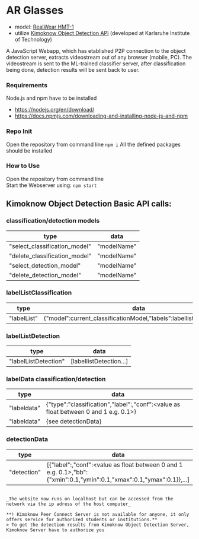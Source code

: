 # AR Glasses

- model: [RealWear HMT-1](https://realwear.at/hmt-1/?keyword=realwear%20hmt%201&device=c&network=g&campaignid=12461183932&gclid=CjwKCAiAo4OQBhBBEiwA5KWu_8ekYhez1Gfo6hnIeIROSiillUNRqOw1z7C_q8JrjQA0BPXqxf3FChoCipoQAvD_BwE)
- utilize [Kimoknow Object Detection API](https://www.kimoknow.de/) (developed at Karlsruhe Institute of Technology)

A JavaScript Webapp, which has etablished P2P connection to the object detection server, extracts videostream out of any browser (mobile, PC). The videostream is sent to the ML-trained classifier server, after classification being done, detection results will be sent back to user.

### Requirements
Node.js and npm have to be installed
- https://nodejs.org/en/download/
- https://docs.npmjs.com/downloading-and-installing-node-js-and-npm 

### Repo Init
Open the repository from command line
```npm i```
All the defined packages should be installed

### How to Use
Open the repository from command line\
Start the Webserver using:
```npm start```

## Kimoknow Object Detection Basic API calls:

### classification/detection models

| type |	data |
|------|---------|
|"select_classification_model"|	"modelName"|
|"delete_classification_model"|	"modelName"|
|"select_detection_model"|	"modelName"|
|"delete_detection_model"|	"modelName"|

### labelListClassification

| type |	data |
|------|---------|
|"labelList"|	{"model":current_classificationModel,"labels":labellistClassification}|


### labelListDetection

| type |	data |
|------|---------|
|"labelListDetection"|	[labellistDetection...]|

### labelData classification/detection

| type |	data |
|------|---------|
|"labeldata"|	{"type":"classification","label":<labelName>,"conf":<value as float between 0 and 1 e.g. 0.1>}|
|"labeldata"|	{see detectionData}|

### detectionData

| type |	data |
|------|---------|
|"detection"|	[{"label":<labelName>,"conf":<value as float between 0 and 1 e.g. 0.1>,"bb":{"xmin":0.1,"ymin":0.1,"xmax":0.1,"ymax":0.1}},...]|


```

_The website now runs on localhost but can be accessed from the network via the ip adress of the host computer_

**! Kimoknow Peer Connect Server is not available for anyone, it only offers service for authorized students or institutions.**
> To get the detection results from Kimoknow Object Detection Server, Kimoknow Server have to authorize you

```